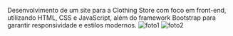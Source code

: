 Desenvolvimento de um site para a Clothing Store com foco em front-end, utilizando HTML, CSS e JavaScript, além do framework Bootstrap para garantir responsividade e estilos modernos.
![foto1](https://github.com/edgarbcc/Site/assets/120414679/7a472496-0db5-4525-8b43-377c0aa23b4b)
![foto2](https://github.com/edgarbcc/Site/assets/120414679/b0bcfe6c-ac3d-4ec7-8a59-085507165dc5)
